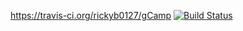 https://travis-ci.org/rickyb0127/gCamp
[![Build Status](https://travis-ci.org/rickyb0127/gCamp.svg?branch=master)](https://travis-ci.org/rickyb0127/gCamp)
